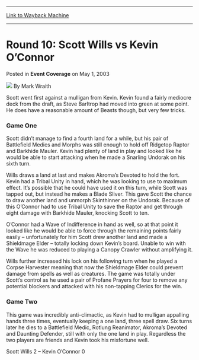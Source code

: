 
---
[Link to Wayback Machine](https://web.archive.org/web/20171031061019/https://magic.wizards.com/en/articles/archive/event-coverage/round-10-scott-wills-vs-kevin-o%E2%80%99connor-2003-05-01)

[_metadata_:author]:- "Mark Wraith"
[_metadata_:description]:- "Scott went first against a mulligan from Kevin. Kevin found a fairly mediocre deck from the draft, as Steve Barltrop had moved into green at some point. He does have a reasonable amount of Beasts though, but very few tricks.Game OneScott didn’t manage to find a fourth land for a while, but his pair of Battlefield Medics and Morphs was still enough to hold off Ridgetop Raptor and Barkhide Mauler. Kevin had plenty of land in play and looked like he would be able to start attacking when he made a Snarling Undorak on his sixth turn."
[_metadata_:generator]:- "Drupal 7 (http://drupal.org)"
[_metadata_:node]:- "768806"
[_metadata_:publish_date]:- "2003-05-01"
[_metadata_:source]:- "div-main-content"
[_metadata_:title]:- "Round 10: Scott Wills vs Kevin O’Connor"
[_metadata_:wayback_capture_timestamp]:- "2017-10-31 06:10:19"
[_metadata_:wayback_raw_url]:- "https://web.archive.org/web/20171031061019id_/https://magic.wizards.com/en/articles/archive/event-coverage/round-10-scott-wills-vs-kevin-o%E2%80%99connor-2003-05-01"
[_metadata_:wayback_url]:- "https://magic.wizards.com/en/articles/archive/event-coverage/round-10-scott-wills-vs-kevin-o%E2%80%99connor-2003-05-01"
---


Round 10: Scott Wills vs Kevin O’Connor
=======================================



 Posted in **Event Coverage**
 on May 1, 2003 






![](https://media.magic.wizards.com/styles/auth_small/public/generic-avatar-150_92.png)
By Mark Wraith











Scott went first against a mulligan from Kevin. Kevin found a fairly mediocre deck from the draft, as Steve Barltrop had moved into green at some point. He does have a reasonable amount of Beasts though, but very few tricks.

### Game One

Scott didn’t manage to find a fourth land for a while, but his pair of Battlefield Medics and Morphs was still enough to hold off Ridgetop Raptor and Barkhide Mauler. Kevin had plenty of land in play and looked like he would be able to start attacking when he made a Snarling Undorak on his sixth turn.

Wills draws a land at last and makes Akroma’s Devoted to hold the fort. Kevin had a Tribal Unity in hand, which he was looking to use to maximum effect. It’s possible that he could have used it on this turn, while Scott was tapped out, but instead he makes a Blade Sliver. This gave Scott the chance to draw another land and unmorph Skinthinner on the Undorak. Because of this O’Connor had to use Tribal Unity to save the Raptor and get through eight damage with Barkhide Mauler, knocking Scott to ten.

O’Connor had a Wave of Indifference in hand as well, so at that point it looked like he would be able to force through the remaining points fairly easily – unfortunately for him Scott drew another land and made a Shieldmage Elder – totally locking down Kevin’s board. Unable to win with the Wave he was reduced to playing a Canopy Crawler without amplifying it.

Wills further increased his lock on his following turn when he played a Corpse Harvester meaning that now the Shieldmage Elder could prevent damage from spells as well as creatures. The game was totally under Scott’s control as he used a pair of Profane Prayers for four to remove any potential blockers and attacked with his non-tapping Clerics for the win.

### Game Two

This game was incredibly anti-climactic, as Kevin had to mulligan appalling hands three times, eventually keeping a one land, three spell draw. Six turns later he dies to a Battlefield Medic, Rotlung Reanimator, Akroma’s Devoted and Daunting Defender, still with only the one land in play. Regardless the two players are friends and Kevin took his misfortune well. 

Scott Wills 2 – Kevin O’Connor 0







